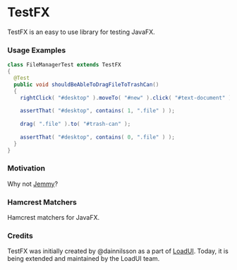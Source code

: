 TestFX
======

TestFX is an easy to use library for testing JavaFX.

### Usage Examples

```java
class FileManagerTest extends TestFX
{
  @Test
  public void shouldBeAbleToDragFileToTrashCan()
  {
    rightClick( "#desktop" ).moveTo( "#new" ).click( "#text-document" ).type( "myTextfile.txt" ).push( ENTER );
  
    assertThat( "#desktop", contains( 1, ".file" ) );
  
    drag( ".file" ).to( "#trash-can" );
    
    assertThat( "#desktop", contains( 0, ".file" ) );
  }
}
```

### Motivation
Why not [Jemmy][1]? 

### Hamcrest Matchers
Hamcrest matchers for JavaFX.


### Credits
TestFX was initially created by @dainnilsson as a part of [LoadUI][2]. Today, it is being extended
and maintained by the LoadUI team.

[1]: https://jemmy.java.net/              "Jemmy website"
[2]: https://github.com/SmartBear/loadui  "LoadUI project at Github"
